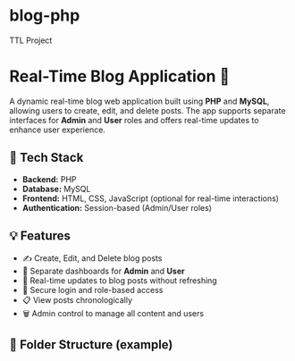 # blog-php
TTL Project
# Real-Time Blog Application 📰

A dynamic real-time blog web application built using **PHP** and **MySQL**, allowing users to create, edit, and delete posts. The app supports separate interfaces for **Admin** and **User** roles and offers real-time updates to enhance user experience.

## 🔧 Tech Stack

- **Backend:** PHP
- **Database:** MySQL
- **Frontend:** HTML, CSS, JavaScript (optional for real-time interactions)
- **Authentication:** Session-based (Admin/User roles)

## 💡 Features

- ✍️ Create, Edit, and Delete blog posts  
- 👥 Separate dashboards for **Admin** and **User**  
- 🔄 Real-time updates to blog posts without refreshing  
- 🔐 Secure login and role-based access  
- 📋 View posts chronologically  
- 🗑️ Admin control to manage all content and users  

## 🧱 Folder Structure (example)

